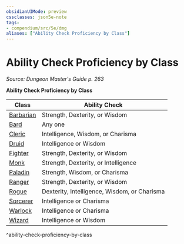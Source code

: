 ```yaml
---
obsidianUIMode: preview
cssclasses: json5e-note
tags:
- compendium/src/5e/dmg
aliases: ["Ability Check Proficiency by Class"]
---
```

# Ability Check Proficiency by Class
*Source: Dungeon Master's Guide p. 263* 

**Ability Check Proficiency by Class**

| Class | Ability Check |
|-------|---------------|
| [Barbarian](Mechanics/classes/barbarian.md) | Strength, Dexterity, or Wisdom |
| [Bard](Mechanics/classes/bard.md) | Any one |
| [Cleric](Mechanics/classes/cleric.md) | Intelligence, Wisdom, or Charisma |
| [Druid](Mechanics/classes/druid.md) | Intelligence or Wisdom |
| [Fighter](Mechanics/classes/fighter.md) | Strength, Dexterity, or Wisdom |
| [Monk](Mechanics/classes/monk.md) | Strength, Dexterity, or Intelligence |
| [Paladin](Mechanics/classes/paladin.md) | Strength, Wisdom, or Charisma |
| [Ranger](Mechanics/classes/ranger.md) | Strength, Dexterity, or Wisdom |
| [Rogue](Mechanics/classes/rogue.md) | Dexterity, Intelligence, Wisdom, or Charisma |
| [Sorcerer](Mechanics/classes/sorcerer.md) | Intelligence or Charisma |
| [Warlock](Mechanics/classes/warlock.md) | Intelligence or Charisma |
| [Wizard](Mechanics/classes/wizard.md) | Intelligence or Wisdom |
^ability-check-proficiency-by-class